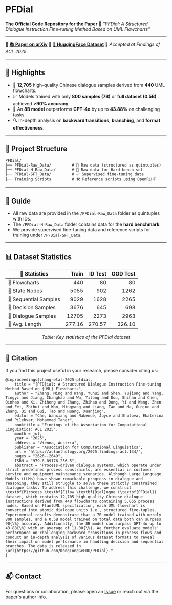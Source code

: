 
#  PFDial

**The Official Code Repository for the Paper**
📄 *"PFDial: A Structured Dialogue Instruction Fine-tuning Method Based on UML Flowcharts"*

---

🔗 **[📚 Paper on arXiv](https://arxiv.org/abs/2503.06706v1)**
🔗 **[🤗 HuggingFace Dataset](https://huggingface.co/datasets/qzdc/PFDial)**
🏅 *Accepted at Findings of ACL 2025*

---

## 🚀 Highlights

* 🧩 **12,705** high-quality Chinese dialogue samples derived from **440** UML flowcharts.
* 📈 Models trained with only **800 samples (7B)** or **full dataset (0.5B)** achieved **>90% accuracy**.
* 🥇 An **8B model** outperforms **GPT-4o** by up to **43.88%** on challenging tasks.
* 🔍 In-depth analysis on **backward transitions**, **branching**, and **format effectiveness**.

---

## 📂 Project Structure

```
PFDial/
├── PFDial-Raw_Data/         # 🔹 Raw data (structured as quintuples)
├── PFDial-H-Raw_Data/       # 🔸 Raw data for Hard-bench set
├── PFDial-SFT_Data/         # ✅ Supervised fine-tuning data
├── Training Scripts         # 🛠️ Reference scripts using OpenRLHF
```

---

## 📖 Guide

* All raw data are provided in the `/PFDial-Raw_Data` folder as quintuples with IDs.
* The `/PFDial-H-Raw_Data` folder contains data for the **hard benchmark**.
* We provide supervised fine-tuning data and reference scripts for training under `/PFDial-SFT_Data`.

---

## 📊 Dataset Statistics

<div align="center">

| 📌 **Statistics**     | **Train** | **ID Test** | **OOD Test** |
| --------------------- | --------: | ----------: | -----------: |
| 🧩 Flowcharts         |       440 |          80 |           80 |
| 🔄 State Nodes        |      5055 |         902 |         1262 |
| 🔁 Sequential Samples |      9029 |        1628 |         2265 |
| 🔀 Decision Samples   |      3676 |         645 |          698 |
| 💬 Dialogue Samples   |     12705 |        2273 |         2963 |
| 📏 Avg. Length        |    277.16 |      270.57 |       326.10 |

*Table: Key statistics of the PFDial dataset*
</div>


---

## 📌 Citation

If you find this project useful in your research, please consider citing us:

```
@inproceedings{zhang-etal-2025-pfdial,
    title = "{PFD}ial: A Structured Dialogue Instruction Fine-tuning Method Based on {UML} Flowcharts",
    author = "Zhang, Ming and Wang, Yuhui and Shen, Yujiong and Yang, Tingyi and Jiang, Changhao and Wu, Yilong and Dou, Shihan and Chen, Qinhao and Xi, Zhiheng and Zhang, Zhihao and Dong, Yi and Wang, Zhen and Fei, Zhihui and Wan, Mingyang and Liang, Tao and Ma, Guojun and Zhang, Qi and Gui, Tao and Huang, Xuanjing",
    editor = "Che, Wanxiang and Nabende, Joyce and Shutova, Ekaterina and Pilehvar, Mohammad Taher",
    booktitle = "Findings of the Association for Computational Linguistics: ACL 2025",
    month = jul,
    year = "2025",
    address = "Vienna, Austria",
    publisher = "Association for Computational Linguistics",
    url = "https://aclanthology.org/2025.findings-acl.134/",
    pages = "2626--2649",
    ISBN = "979-8-89176-256-5",
    abstract = "Process-driven dialogue systems, which operate under strict predefined process constraints, are essential in customer service and equipment maintenance scenarios. Although Large Language Models (LLMs) have shown remarkable progress in dialogue and reasoning, they still struggle to solve these strictly constrained dialogue tasks. To address this challenge, we construct \textbf{P}rocess \textbf{F}low \textbf{Dial}ogue (\textbf{PFDial}) dataset, which contains 12,705 high-quality Chinese dialogue instructions derived from 440 flowcharts containing 5,055 process nodes. Based on PlantUML specification, each UML flowchart is converted into atomic dialogue units i.e., structured five-tuples. Experimental results demonstrate that a 7B model trained with merely 800 samples, and a 0.5B model trained on total data both can surpass 90{\%} accuracy. Additionally, the 8B model can surpass GPT-4o up to 43.88{\%} with an average of 11.00{\%}. We further evaluate models' performance on challenging backward transitions in process flows and conduct an in-depth analysis of various dataset formats to reveal their impact on model performance in handling decision and sequential branches. The data is released in \url{https://github.com/KongLongGeFDU/PFDial}."
}
```

---

## 📬 Contact

For questions or collaboration, please open an [Issue](https://github.com/KongLongGeFDU/PFDial/issues) or reach out via the paper's author info.

